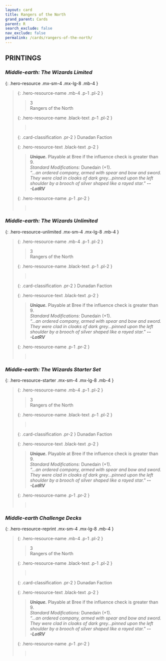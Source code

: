 ```yaml
---
layout: card
title: Rangers of the North
grand_parent: Cards
parent: R
search_exclude: false
nav_exclude: false
permalink: /cards/rangers-of-the-north/
---
```


## PRINTINGS


### _Middle-earth: The Wizards Limited_

{: .hero-resource .mx-sm-4 .mx-lg-8 .mb-4 }
> {: .hero-resource-name .mb-4 .p-1 .pl-2 }
> > <div class="card-mp">3</div>
> > <div class="card-name">Rangers of the North</div>
>
> {: .hero-resource-name .black-text .p-1 .pl-2 }
> > &nbsp;
>
> {: .card-classification .pr-2 }
> Dunadan Faction
>
> {: .hero-resource-text .black-text .p-2 }
> > _**Unique.**_ Playable at Bree if the influence check is greater than 9.  <br>_Standard Modifications:_ Dunedain (+1). <br>_“...an ordered company, armed with spear and bow and sword. They were clad in cloaks of dark grey...pinned upon the left shoulder by a brooch of silver shaped like a rayed star."_ ***---&#65279;LotRV*** 
> 
> {: .hero-resource-name .p-1 .pr-2 }
> > <div class="card-shield"></div>
> > <div class="card-corruption">&nbsp;</div>

### _Middle-earth: The Wizards Unlimited_

{: .hero-resource-unlimited .mx-sm-4 .mx-lg-8 .mb-4 }
> {: .hero-resource-name .mb-4 .p-1 .pl-2 }
> > <div class="card-mp">3</div>
> > <div class="card-name">Rangers of the North</div>
>
> {: .hero-resource-name .black-text .p-1 .pl-2 }
> > &nbsp;
>
> {: .card-classification .pr-2 }
> Dunadan Faction
>
> {: .hero-resource-text .black-text .p-2 }
> > _**Unique.**_ Playable at Bree if the influence check is greater than 9.  <br>_Standard Modifications:_ Dunedain (+1). <br>_“...an ordered company, armed with spear and bow and sword. They were clad in cloaks of dark grey...pinned upon the left shoulder by a brooch of silver shaped like a rayed star."_ ***---&#65279;LotRV*** 
> 
> {: .hero-resource-name .p-1 .pr-2 }
> > <div class="card-shield"></div>
> > <div class="card-corruption">&nbsp;</div>

### _Middle-earth: The Wizards Starter Set_

{: .hero-resource-starter .mx-sm-4 .mx-lg-8 .mb-4 }
> {: .hero-resource-name .mb-4 .p-1 .pl-2 }
> > <div class="card-mp">3</div>
> > <div class="card-name">Rangers of the North</div>
>
> {: .hero-resource-name .black-text .p-1 .pl-2 }
> > &nbsp;
>
> {: .card-classification .pr-2 }
> Dunadan Faction
>
> {: .hero-resource-text .black-text .p-2 }
> > _**Unique.**_ Playable at Bree if the influence check is greater than 9.  <br>_Standard Modifications:_ Dunedain (+1). <br>_“...an ordered company, armed with spear and bow and sword. They were clad in cloaks of dark grey...pinned upon the left shoulder by a brooch of silver shaped like a rayed star."_ ***---&#65279;LotRV*** 
> 
> {: .hero-resource-name .p-1 .pr-2 }
> > <div class="card-shield"></div>
> > <div class="card-corruption">&nbsp;</div>

### _Middle-earth Challenge Decks_

{: .hero-resource-reprint .mx-sm-4 .mx-lg-8 .mb-4 }
> {: .hero-resource-name .mb-4 .p-1 .pl-2 }
> > <div class="card-mp">3</div>
> > <div class="card-name">Rangers of the North</div>
>
> {: .hero-resource-name .black-text .p-1 .pl-2 }
> > &nbsp;
>
> {: .card-classification .pr-2 }
> Dunadan Faction
>
> {: .hero-resource-text .black-text .p-2 }
> > _**Unique.**_ Playable at Bree if the influence check is greater than 9.  <br>_Standard Modifications:_ Dunedain (+1). <br>_“...an ordered company, armed with spear and bow and sword. They were clad in cloaks of dark grey...pinned upon the left shoulder by a brooch of silver shaped like a rayed star."_ ***---&#65279;LotRV*** 
> 
> {: .hero-resource-name .p-1 .pr-2 }
> > <div class="card-shield"></div>
> > <div class="card-corruption">&nbsp;</div>
